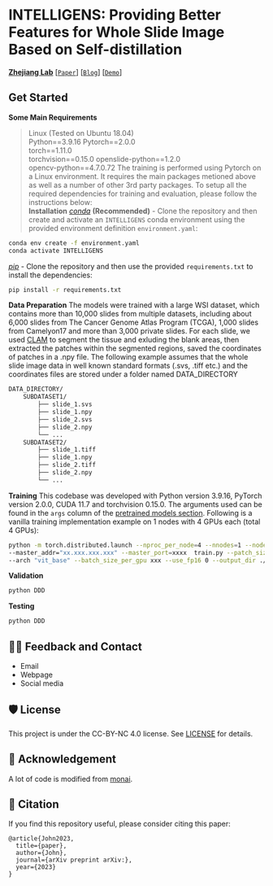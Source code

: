 # INTELLIGENS: Providing Better Features for Whole Slide Image Based on Self-distillation 
**[Zhejiang Lab](https://www.zhejianglab.com/)**
[[`Paper`](https://)] [[`Blog`](https://)] [[`Demo`](https://)] 

## Get Started

**Some Main Requirements**  
> Linux (Tested on Ubuntu 18.04)   
> Python==3.9.16
> Pytorch==2.0.0  
> torch==1.11.0  
> torchvision==0.15.0
> openslide-python==1.2.0  
> opencv-python==4.7.0.72 
The training is performed using Pytorch on a Linux environment. It requires the main packages metioned above as well as a number of other 3rd party packages. To setup all the required dependencies for training and evaluation, please follow the instructions below:  
**Installation**
*[conda](https://docs.conda.io/projects/conda/en/latest/user-guide/getting-started.html)* **(Recommended)** - Clone the repository and then create and activate an `INTELLIGENS` conda environment using the provided environment definition `environment.yaml`:
```bash
conda env create -f environment.yaml
conda activate INTELLIGENS
```
*[pip](https://pip.pypa.io/en/stable/getting-started/)* - Clone the repository and then use the provided `requirements.txt` to install the dependencies:

```bash
pip install -r requirements.txt
```

**Data Preparation**
The models were trained with a large WSI dataset, which contains more than 10,000 slides from multiple datasets, including about 6,000 slides from The Cancer Genome Atlas Program (TCGA), 1,000 slides from Camelyon17 and more than 3,000 private slides. For each slide, we used [CLAM](https://github.com/mahmoodlab/CLAM) to segment the tissue and exluding the blank areas, then extracted the patches within the segmented regions, saved the coordinates of patches in a .npy file. The following example assumes that the whole slide image data in well known standard formats (.svs, .tiff etc.) and the coordinates files are stored under a folder named DATA_DIRECTORY
```bash
DATA_DIRECTORY/
    SUBDATASET1/
        ├── slide_1.svs
        ├── slide_1.npy
        ├── slide_2.svs
        ├── slide_2.npy
        └── ...
    SUBDATASET2/
	    ├── slide_1.tiff
        ├── slide_1.npy
        ├── slide_2.tiff
        ├── slide_2.npy
        └── ...
```

**Training**
This codebase was developed with Python version 3.9.16, PyTorch version 2.0.0, CUDA 11.7 and torchvision 0.15.0. The arguments used can be found in the `args` column of the [pretrained models section](https://github.com/facebookresearch/dino#pretrained-models). Following is a vanilla training implementation example on 1 nodes with 4 GPUs each (total 4 GPUs):
```bash
python -m torch.distributed.launch --nproc_per_node=4 --nnodes=1 --node_rank=0 \
--master_addr="xx.xxx.xxx.xxx" --master_port=xxxx  train.py --patch_size 16 \
--arch "vit_base" --batch_size_per_gpu xxx --use_fp16 0 --output_dir ./output_dir 
```


**Validation**
```bash
python DDD
```


**Testing**
```bash
python DDD
```

## 🙋‍♀️ Feedback and Contact

- Email
- Webpage 
- Social media


## 🛡️ License

This project is under the CC-BY-NC 4.0 license. See [LICENSE](LICENSE) for details.

## 🙏 Acknowledgement

A lot of code is modified from [monai](https://github.com/Project-MONAI/MONAI).

## 📝 Citation

If you find this repository useful, please consider citing this paper:
```
@article{John2023,
  title={paper},
  author={John},
  journal={arXiv preprint arXiv:},
  year={2023}
}
```

